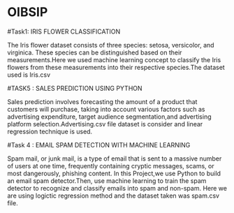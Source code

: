 # OIBSIP
#Task1: IRIS FLOWER CLASSIFICATION

The Iris flower dataset consists of three species: setosa, versicolor, and virginica. These species can be distinguished based on their measurements.Here we used machine learning concept to classify the Iris flowers from these measurements into their respective species.The dataset used is Iris.csv


#TASK5 : SALES PREDICTION USING PYTHON

Sales prediction involves forecasting the amount of a product that customers will purchase, taking into account various factors such as advertising expenditure, target audience segmentation,and advertising platform selection.Advertising.csv file dataset is consider and linear regression technique is used.

#Task 4 : EMAIL SPAM DETECTION WITH MACHINE LEARNING

Spam mail, or junk mail, is a type of email that is sent to a massive number of users at one time, frequently containing cryptic messages, scams, or most dangerously, phishing content. In this Project,we use Python to build an email spam detector.Then, use machine learning to train the spam detector to recognize and classify emails into spam and non-spam.
Here we are using logictic regression method and the dataset taken was spam.csv file.
